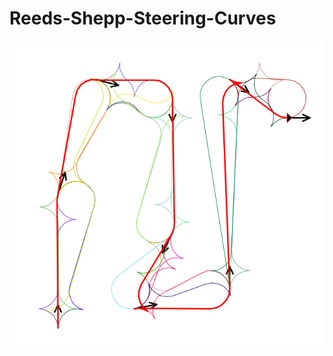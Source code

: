 # Reeds-Shepp-Steering-Curves
![alt-text](https://github.com/nikhil2020/Reeds-Shepp-Steering-Curves/blob/master/Reeds%20Shepp.png)
